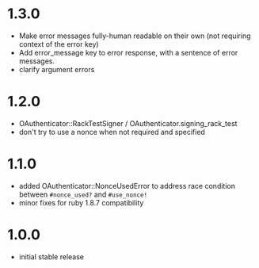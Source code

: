# 1.3.0

- Make error messages fully-human readable on their own (not requiring context of the error key)
- Add error_message key to error response, with a sentence of error messages.
- clarify argument errors

# 1.2.0

- OAuthenticator::RackTestSigner / OAuthenticator.signing_rack_test
- don't try to use a nonce when not required and specified

# 1.1.0

- added OAuthenticator::NonceUsedError to address race condition between `#nonce_used?` and `#use_nonce!`
- minor fixes for ruby 1.8.7 compatibility

# 1.0.0

- initial stable release
